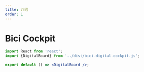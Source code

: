 ```yaml
---
title: 介绍
order: 1
---
```


# Bici Cockpit

```jsx
import React from 'react';
import {DigitalBoard} from '../dist/bici-digital-cockpit.js';

export default () => <DigitalBoard />;
```

